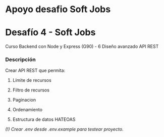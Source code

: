 # Apoyo desafio Soft Jobs

# Desafío 4 - Soft Jobs
Curso Backend con Node y Express (G90) - 6 Diseño avanzado API REST


### Descripción

Crear API REST que permita:
1. Límite de recursos

2. Filtro de recursos

3. Paginacion

4. Ordenamiento

5. Estructura de datos HATEOAS


*(!) Crear .env desde .env.example para testear proyecto.*